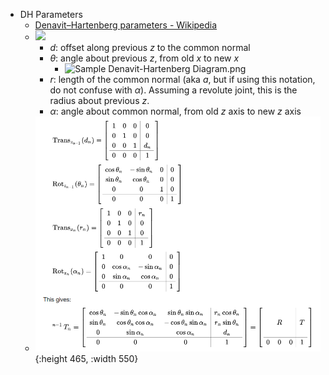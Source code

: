 - DH Parameters
	- [Denavit–Hartenberg parameters - Wikipedia](https://en.wikipedia.org/wiki/Denavit%E2%80%93Hartenberg_parameters)
	- ![](https://upload.wikimedia.org/wikipedia/commons/thumb/d/d8/DHParameter.png/519px-DHParameter.png)
		- *d*: offset along previous *z* to the common normal
		- *θ*: angle about previous *z*, from old *x* to new *x*
			- ![Sample Denavit-Hartenberg Diagram.png](https://upload.wikimedia.org/wikipedia/commons/thumb/3/3f/Sample_Denavit-Hartenberg_Diagram.png/375px-Sample_Denavit-Hartenberg_Diagram.png)
		- *r*: length of the common normal (aka *a*, but if using this notation, do not confuse with *α*). Assuming a revolute joint, this is the radius about previous *z*.
		- *α*: angle about common normal, from old *z* axis to new *z* axis
	- ![image.png](../assets/image_1684453229639_0.png){:height 465, :width 550}